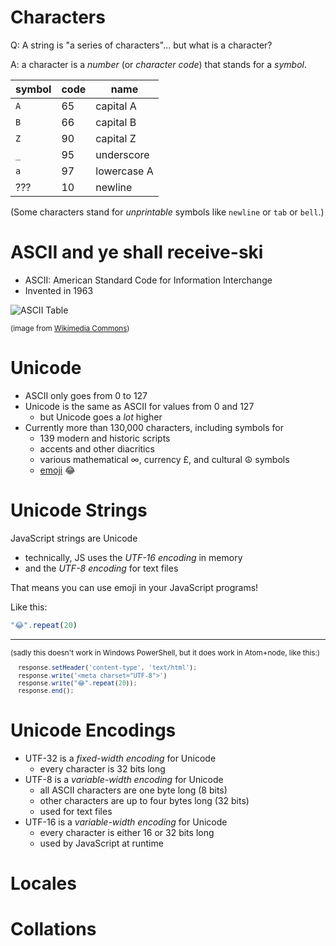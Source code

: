 # Characters

Q: A string is "a series of characters"... but what is a character?

A: a character is a *number* (or *character code*) that stands for a *symbol*.

|symbol|code|name|
|---|---|---|
| `A` | 65 | capital A |
| `B` | 66 | capital B |
| `Z` | 90 | capital Z |
| `_` | 95 | underscore |
| `a` | 97 | lowercase A |
| ??? | 10 | newline |

(Some characters stand for *unprintable* symbols like `newline` or `tab` or `bell`.)

# ASCII and ye shall receive-ski

* ASCII: American Standard Code for Information Interchange
* Invented in 1963

![ASCII Table](/images/ASCII-Table-wide.svg)

<small>(image from [Wikimedia Commons](https://commons.wikimedia.org/wiki/File:ASCII-Table-wide.svg))</small>

# Unicode

* ASCII only goes from 0 to 127
* Unicode is the same as ASCII for values from 0 and 127
    * but Unicode goes a *lot* higher
* Currently more than 130,000 characters, including symbols for
  * 139 modern and historic scripts
  * accents and other diacritics
  * various mathematical ∞, currency £, and cultural ☮ symbols
  * [emoji](https://en.wikipedia.org/wiki/Emoji) 😂
  
# Unicode Strings

JavaScript strings are Unicode

  * technically, JS uses the *UTF-16 encoding* in memory
  * and the *UTF-8 encoding* for text files

That means you can use emoji in your JavaScript programs!

Like this:

```js
"😂".repeat(20)
```


---
<small>

(sadly this doesn't work in Windows PowerShell, but it does work in Atom+node, like this:)

```js
  response.setHeader('content-type', 'text/html');
  response.write('<meta charset="UTF-8">')
  response.write("😂".repeat(20));
  response.end();
```
</small>

# Unicode Encodings

* UTF-32 is a *fixed-width encoding* for Unicode
  * every character is 32 bits long
* UTF-8 is a *variable-width encoding* for Unicode
  * all ASCII characters are one byte long (8 bits)
  * other characters are up to four bytes long (32 bits)
  * used for text files
* UTF-16 is a *variable-width encoding* for Unicode
  * every character is either 16 or 32 bits long
  * used by JavaScript at runtime

# Locales

# Collations

